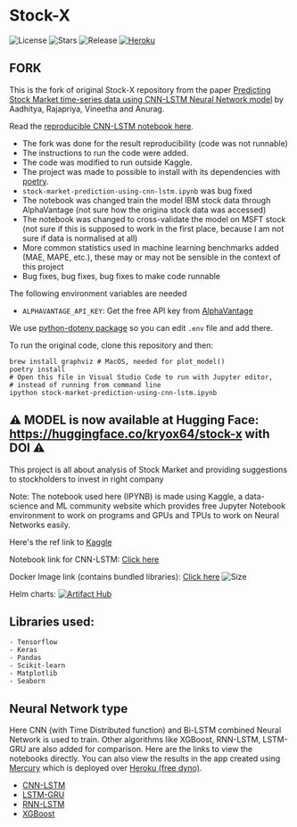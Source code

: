 # Stock-X

![License](https://img.shields.io/github/license/Circle-1/Stock-X)
![Stars](https://img.shields.io/github/stars/Circle-1/Stock-X)
![Release](https://img.shields.io/github/v/release/Circle-1/Stock-X)
[![Heroku](https://img.shields.io/badge/Heroku-Active-blue?logo=heroku)](https://stock-x-proj.herokuapp.com/)

## FORK

This is the fork of original Stock-X repository from the paper [Predicting Stock Market time-series data using
CNN-LSTM Neural Network model](https://arxiv.org/pdf/2305.14378) by Aadhitya, Rajapriya, Vineetha and Anurag.

Read the [reproducible CNN-LSTM notebook here](./stock-market-prediction-using-cnn-lstm.ipynb).

- The fork was done for the result reproducibility (code was not runnable) 
- The instructions to run the code were added. 
- The code was modified to run outside Kaggle.
- The project was made to possible to install with its dependencies with [poetry](https://github.com/python-poetry/).
- `stock-market-prediction-using-cnn-lstm.ipynb` was bug fixed 
- The notebook was changed train the model IBM stock data through AlphaVantage (not sure how the origina stock data was accessed)
- The notebook was changed to cross-validate the model on MSFT stock (not sure if this is supposed to work in the first place, because I am not sure if data is normalised at all)
- More common statistics used in machine learning benchmarks added (MAE, MAPE, etc.), 
  these may or may not be sensible in the context of this project
- Bug fixes, bug fixes, bug fixes to make code runnable

The following environment variables are needed

- `ALPHAVANTAGE_API_KEY`: Get the free API key from [AlphaVantage](https://www.alphavantage.co/support/#api-key)

We use [python-dotenv package](https://github.com/theskumar/python-dotenv) so you can edit `.env` file and add there.

To run the original code, clone this repository and then:

```shell
brew install graphviz # MacOS, needed for plot_model()
poetry install
# Open this file in Visual Studio Code to run with Jupyter editor,
# instead of running from command line
ipython stock-market-prediction-using-cnn-lstm.ipynb 
```

## ⚠️ **MODEL is now available at Hugging Face: https://huggingface.co/kryox64/stock-x** with DOI ⚠️

This project is all about analysis of Stock Market and providing suggestions to stockholders to invest in right company

Note: The notebook used here (IPYNB) is made using Kaggle, a data-science and ML community website which provides free Jupyter Notebook environment to work on programs and GPUs and TPUs to work on Neural Networks easily.

Here's the ref link to [Kaggle](https://www.kaggle.com/)

Notebook link for CNN-LSTM: [Click here](https://www.kaggle.com/aadhityaa/stock-cnn-lstm)

Docker Image link (contains bundled libraries): [Click here](https://hub.docker.com/r/aerox86/stock-x) ![Size](https://img.shields.io/docker/image-size/aerox86/stock-x/latest-stable)

Helm charts: [![Artifact Hub](https://img.shields.io/endpoint?url=https://artifacthub.io/badge/repository/stock-x)](https://artifacthub.io/packages/search?repo=stock-x)

## Libraries used:
    - Tensorflow
    - Keras
    - Pandas
    - Scikit-learn
    - Matplotlib
    - Seaborn

## Neural Network type

Here CNN (with Time Distributed function) and Bi-LSTM combined Neural Network is used to train. Other algorithms like XGBoost, RNN-LSTM, LSTM-GRU are also added for comparison. Here are the links to view the notebooks directly. You can also view the results in the app created using [Mercury](https://mljar.com/mercury/) which is deployed over [Heroku (free dyno)](https://stock-x-proj.herokuapp.com/).

 - [CNN-LSTM](stock-market-prediction-using-cnn-lstm.ipynb)
 - [LSTM-GRU](lstm_gru_model.ipynb)
 - [RNN-LSTM](RNN-LSTM.ipynb)
 - [XGBoost](regressor-model.ipynb)
